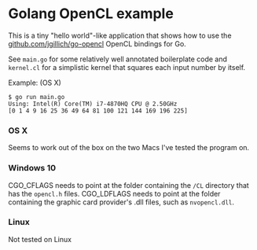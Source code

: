 # Golang OpenCL example
This is a tiny "hello world"-like application that shows how to use the [github.com/jgillich/go-opencl](github.com/jgillich/go-opencl) OpenCL bindings for Go.

See `main.go` for some relatively well annotated boilerplate code and `kernel.cl` for a simplistic kernel that squares each input number by itself.

Example: (OS X)
```shell
$ go run main.go
Using: Intel(R) Core(TM) i7-4870HQ CPU @ 2.50GHz
[0 1 4 9 16 25 36 49 64 81 100 121 144 169 196 225]
```

### OS X
Seems to work out of the box on the two Macs I've tested the program on.

### Windows 10
CGO_CFLAGS needs to point at the folder containing the `/CL` directory that has the `opencl.h` files.
CGO_LDFLAGS needs to point at the folder containing the graphic card provider's .dll files, such as `nvopencl.dll`.

### Linux
Not tested on Linux